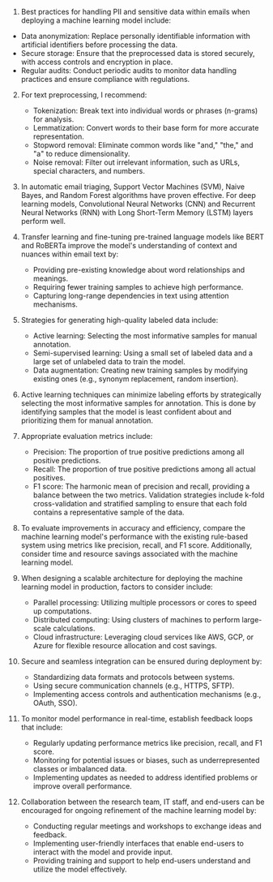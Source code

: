  1. Best practices for handling PII and sensitive data within emails when deploying a machine learning model include:
   - Data anonymization: Replace personally identifiable information with artificial identifiers before processing the data.
   - Secure storage: Ensure that the preprocessed data is stored securely, with access controls and encryption in place.
   - Regular audits: Conduct periodic audits to monitor data handling practices and ensure compliance with regulations.

2. For text preprocessing, I recommend:
   - Tokenization: Break text into individual words or phrases (n-grams) for analysis.
   - Lemmatization: Convert words to their base form for more accurate representation.
   - Stopword removal: Eliminate common words like "and," "the," and "a" to reduce dimensionality.
   - Noise removal: Filter out irrelevant information, such as URLs, special characters, and numbers.

3. In automatic email triaging, Support Vector Machines (SVM), Naive Bayes, and Random Forest algorithms have proven effective. For deep learning models, Convolutional Neural Networks (CNN) and Recurrent Neural Networks (RNN) with Long Short-Term Memory (LSTM) layers perform well.

4. Transfer learning and fine-tuning pre-trained language models like BERT and RoBERTa improve the model's understanding of context and nuances within email text by:
   - Providing pre-existing knowledge about word relationships and meanings.
   - Requiring fewer training samples to achieve high performance.
   - Capturing long-range dependencies in text using attention mechanisms.

5. Strategies for generating high-quality labeled data include:
   - Active learning: Selecting the most informative samples for manual annotation.
   - Semi-supervised learning: Using a small set of labeled data and a large set of unlabeled data to train the model.
   - Data augmentation: Creating new training samples by modifying existing ones (e.g., synonym replacement, random insertion).

6. Active learning techniques can minimize labeling efforts by strategically selecting the most informative samples for annotation. This is done by identifying samples that the model is least confident about and prioritizing them for manual annotation.

7. Appropriate evaluation metrics include:
   - Precision: The proportion of true positive predictions among all positive predictions.
   - Recall: The proportion of true positive predictions among all actual positives.
   - F1 score: The harmonic mean of precision and recall, providing a balance between the two metrics.
   Validation strategies include k-fold cross-validation and stratified sampling to ensure that each fold contains a representative sample of the data.

8. To evaluate improvements in accuracy and efficiency, compare the machine learning model's performance with the existing rule-based system using metrics like precision, recall, and F1 score. Additionally, consider time and resource savings associated with the machine learning model.

9. When designing a scalable architecture for deploying the machine learning model in production, factors to consider include:
   - Parallel processing: Utilizing multiple processors or cores to speed up computations.
   - Distributed computing: Using clusters of machines to perform large-scale calculations.
   - Cloud infrastructure: Leveraging cloud services like AWS, GCP, or Azure for flexible resource allocation and cost savings.

10. Secure and seamless integration can be ensured during deployment by:
    - Standardizing data formats and protocols between systems.
    - Using secure communication channels (e.g., HTTPS, SFTP).
    - Implementing access controls and authentication mechanisms (e.g., OAuth, SSO).

11. To monitor model performance in real-time, establish feedback loops that include:
    - Regularly updating performance metrics like precision, recall, and F1 score.
    - Monitoring for potential issues or biases, such as underrepresented classes or imbalanced data.
    - Implementing updates as needed to address identified problems or improve overall performance.

12. Collaboration between the research team, IT staff, and end-users can be encouraged for ongoing refinement of the machine learning model by:
    - Conducting regular meetings and workshops to exchange ideas and feedback.
    - Implementing user-friendly interfaces that enable end-users to interact with the model and provide input.
    - Providing training and support to help end-users understand and utilize the model effectively.